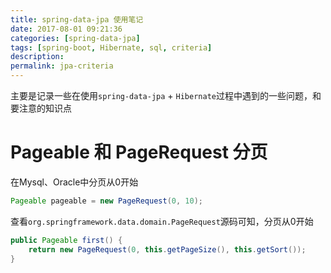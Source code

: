 ```yaml
---
title: spring-data-jpa 使用笔记
date: 2017-08-01 09:21:36
categories: [spring-data-jpa]
tags: [spring-boot, Hibernate, sql, criteria]
description:
permalink: jpa-criteria
---
```

主要是记录一些在使用`spring-data-jpa` + `Hibernate`过程中遇到的一些问题，和要注意的知识点

# Pageable 和 PageRequest 分页
在Mysql、Oracle中分页从0开始
```java
Pageable pageable = new PageRequest(0, 10);
```
<!-- more -->
查看`org.springframework.data.domain.PageRequest`源码可知，分页从0开始
```java
public Pageable first() {
    return new PageRequest(0, this.getPageSize(), this.getSort());
}
```
